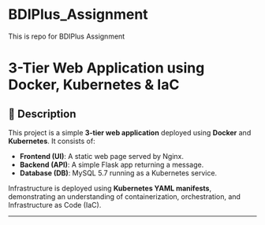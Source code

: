 # BDIPlus_Assignment
This is repo for BDIPlus Assignment

# 3-Tier Web Application using Docker, Kubernetes & IaC

## 📘 Description

This project is a simple **3-tier web application** deployed using **Docker** and **Kubernetes**. It consists of:

- **Frontend (UI)**: A static web page served by Nginx.
- **Backend (API)**: A simple Flask app returning a message.
- **Database (DB)**: MySQL 5.7 running as a Kubernetes service.

Infrastructure is deployed using **Kubernetes YAML manifests**, demonstrating an understanding of containerization, orchestration, and Infrastructure as Code (IaC).

---
